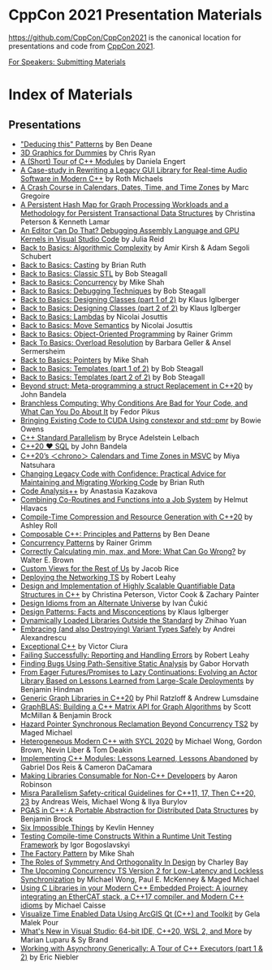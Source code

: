 CppCon 2021 Presentation Materials
==================================

https://github.com/CppCon/CppCon2021 is the canonical location for presentations
and code from [CppCon 2021](http://cppcon.org).

[For Speakers: Submitting Materials](Submitting.md)
# Index of Materials

## Presentations

- ["Deducing this" Patterns](Presentations/Deducing_this_Patterns_Ben_Deane_CppCon_2021.pdf) by Ben Deane
- [3D Graphics for Dummies](Presentations/CppCon_2021_3D_Graphics_for_Dummies.pdf) by Chris Ryan
- [A (Short) Tour of C++ Modules](Presentations/a_short_tour_of_cpp_modules.pdf) by Daniela Engert
- [A Case-study in Rewriting a Legacy GUI Library for Real-time Audio Software in Modern C++](Presentations/Glass_Properties_CPPCon_2021_2.pdf) by Roth Michaels
- [A Crash Course in Calendars, Dates, Time, and Time Zones](Presentations/CppCon_2021_A_Crash_Course_in_Calendars_Dates_Time_and_Time_Zones.pptx) by Marc Gregoire
- [A Persistent Hash Map for Graph Processing Workloads and a Methodology for Persistent Transactional Data Structures](Presentations/CppCon_2021__Persistent_Data_Structures.pdf) by Christina Peterson & Kenneth Lamar
- [An Editor Can Do That? Debugging Assembly Language and GPU Kernels in Visual Studio Code](Presentations/an_editor_can_do_that.pdf) by Julia Reid
- [Back to Basics: Algorithmic Complexity](Presentations/Algorithmic_Complexity.pdf) by Amir Kirsh & Adam Segoli Schubert
- [Back to Basics: Casting](Presentations/Back_to_Basics_Casting.pdf) by Brian Ruth
- [Back to Basics: Classic STL](Presentations/back_to_basics_classic_stl__bob_steagall__cppcon_2021_1.pdf) by Bob Steagall
- [Back to Basics: Concurrency](Presentations/Mike_Shah_CPPCON_2021_Concurrency_1.pdf) by Mike Shah
- [Back to Basics: Debugging Techniques](Presentations/back_to_basics_debugging_techniques__bob_steagall__cppcon_2021.pdf) by Bob Steagall
- [Back to Basics: Designing Classes (part 1 of 2)](Presentations/Designing_Classes_part_1.pdf) by Klaus Iglberger
- [Back to Basics: Designing Classes (part 2 of 2)](Presentations/Designing_Classes_part_2.pdf) by Klaus Iglberger
- [Back to Basics: Lambdas](Presentations/BackToBasics_Lambdas.pdf) by Nicolai Josuttis
- [Back to Basics: Move Semantics](Presentations/BackToBasics_MoveSemantics.pdf) by Nicolai Josuttis
- [Back to Basics: Object-Oriented Programming](Presentations/ObjectOrientedProgramming.pdf) by Rainer Grimm
- [Back To Basics: Overload Resolution](Presentations/Overload_Resolution_CppCon_2021.pdf) by Barbara Geller & Ansel Sermersheim
- [Back to Basics: Pointers](Presentations/Mike_Shah_CPPCON_2021_Back_to_Basics__Pointers.pdf) by Mike Shah
- [Back to Basics: Templates (part 1 of 2)](Presentations/back_to_basics_templates_part_1__bob_steagall__cppcon_2021.pdf) by Bob Steagall
- [Back to Basics: Templates (part 2 of 2)](Presentations/back_to_basics_templates_part_2__bob_steagall__cppcon_2021.pdf) by Bob Steagall
- [Beyond struct: Meta-programming a struct Replacement in C++20](Presentations/BeyondStruct.pdf) by John Bandela
- [Branchless Computing: Why Conditions Are Bad for Your Code, and What Can You Do About It](Presentations/Branchless_computing.pdf) by Fedor Pikus
- [Bringing Existing Code to CUDA Using constexpr and std::pmr](Presentations/bringing_existing_code_to_CUDA.pptx) by Bowie Owens
- [C++ Standard Parallelism](Presentations/cpp_standard_parallelism__r0.pdf) by Bryce Adelstein Lelbach
- [C++20 ❤ SQL](Presentations/C%5EM%5EM20_%E2%9D%A4_SQL.pdf) by John Bandela
- [C++20’s ＜chrono＞ Calendars and Time Zones in MSVC](Presentations/Cpp20_Chrono.pptx) by Miya Natsuhara
- [Changing Legacy Code with Confidence: Practical Advice for Maintaining and Migrating Working Code](Presentations/changing_legacy_code.pdf) by Brian Ruth
- [Code Analysis++](Presentations/Code_analysis.pdf) by Anastasia Kazakova
- [Combining Co-Routines and Functions into a Job System](Presentations/combining_co-routines_and_functions.pdf) by Helmut Hlavacs
- [Compile-Time Compression and Resource Generation with C++20](Presentations/CompileTimeCompression.pdf) by Ashley Roll
- [Composable C++: Principles and Patterns](Presentations/Composable_C.pdf) by Ben Deane
- [Concurrency Patterns](Presentations/ConcurrencyPatterns_1.pdf) by Rainer Grimm
- [Correctly Calculating min, max, and More: What Can Go Wrong?](Presentations/min_max_and_More.pdf) by Walter E. Brown
- [Custom Views for the Rest of Us](Presentations/Custom_Views_for_the_Rest_of_Us_Jacob_Rice.pdf) by Jacob Rice
- [Deploying the Networking TS](Presentations/deploying_the_networking_TS.pdf) by Robert Leahy
- [Design and Implementation of Highly Scalable Quantifiable Data Structures in C++](Presentations/CppCon_2021__Quantifiable_Data_Structures.pdf) by Christina Peterson, Victor Cook & Zachary Painter
- [Design Idioms from an Alternate Universe](Presentations/ivan_cukic_cppcon_2021.pdf) by Ivan Čukić
- [Design Patterns: Facts and Misconceptions](Presentations/Design_Patterns_Facts_and_Misconceptions.pdf) by Klaus Iglberger
- [Dynamically Loaded Libraries Outside the Standard](Presentations/Dynamically_Loaded_Libraries_Outside_the_Standard.pdf) by Zhihao Yuan
- [Embracing (and also Destroying) Variant Types Safely](Presentations/Embracing_User_Defined_Literals_Safely_Pablo_Halpern_CppCon_2021.pdf) by Andrei Alexandrescu
- [Exceptional C++](Presentations/Exceptional_C.pdf) by Victor Ciura
- [Failing Successfully: Reporting and Handling Errors](Presentations/failing_successfully.pdf) by Robert Leahy
- [Finding Bugs Using Path-Sensitive Static Analysis](Presentations/Finding_Bugs_using_Path_Sensitive_Static_Analysis.pptx) by Gabor Horvath
- [From Eager Futures/Promises to Lazy Continuations: Evolving an Actor Library Based on Lessons Learned from Large-Scale Deployments](Presentations/Benjamin_Hindman_CppCon_2021.pdf) by Benjamin Hindman
- [Generic Graph Libraries in C++20](Presentations/generic_graph_libraries.pdf) by Phil Ratzloff & Andrew Lumsdaine
- [GraphBLAS: Building a C++ Matrix API for Graph Algorithms](Presentations/GraphBLAS_a_C_Matrix_API_Benjamin_Brock_and_Scott_McMillan.pdf) by Scott McMillan & Benjamin Brock
- [Hazard Pointer Synchronous Reclamation Beyond Concurrency TS2](Presentations/hazard_pointer_synchronous_reclamation.pptx) by Maged Michael
- [Heterogeneous Modern C++ with SYCL 2020](Presentations/CppCon_2021_Heterogeneous_Programming_in_C_with_SYCL_2020.pdf) by Michael Wong, Gordon Brown, Nevin Liber & Tom Deakin
- [Implementing C++ Modules: Lessons Learned, Lessons Abandoned](Presentations/CppCon2021_Implementing_C_Modules.pdf) by Gabriel Dos Reis & Cameron DaCamara
- [Making Libraries Consumable for Non-C++ Developers](Presentations/Making_Libraries_Consumable_for_Non_C_Developers.pptx) by Aaron Robinson
- [Misra Parallelism Safety-critical Guidelines for C++11, 17, Then C++20, 23](Presentations/cppcon_2021_safety_guidelines_for_C_parallel_and_concurrency.pdf) by Andreas Weis, Michael Wong & Ilya Burylov
- [PGAS in C++: A Portable Abstraction for Distributed Data Structures](Presentations/PGAS_in_C_Benjamin_Brock.pdf) by Benjamin Brock
- [Six Impossible Things](Presentations/Six_Impossible_Things.pdf) by Kevlin Henney
- [Testing Compile-time Constructs Within a Runtime Unit Testing Framework](Presentations/IgorBogoslavskyi_testing_compile_time_constructs_within_a_runtime_unit_testing_framework.pdf) by Igor Bogoslavskyi
- [The Factory Pattern](Presentations/Mike_Shah_CPPCON_2021_Software_Design_Track__Factory_Pattern.pdf) by Mike Shah
- [The Roles of Symmetry And Orthogonality In Design](Presentations/Design_SymmetryAndOrthogonality_25.pdf) by Charley Bay
- [The Upcoming Concurrency TS Version 2 for Low-Latency and Lockless Synchronization](Presentations/cppcon2021Concurrency_TS2_.pptx.pdf) by Michael Wong, Paul E. McKenney & Maged Michael
- [Using C Libraries in your Modern C++ Embedded Project: A journey integrating an EtherCAT stack, a C++17 compiler, and Modern C++ idioms](Presentations/ethercat_stack.pdf) by Michael Caisse
- [Visualize Time Enabled Data Using ArcGIS Qt (C++) and Toolkit](Presentations/Visualize_Time_Enabled_Data_using_ArcGIS_Qt.pptx) by Gela Malek Pour
- [What's New in Visual Studio: 64-bit IDE, C++20, WSL 2, and More](Presentations/whats_new_in_visual_studio.pptx) by Marian Luparu & Sy Brand
- [Working with Asynchrony Generically: A Tour of C++ Executors (part 1 & 2)](Presentations/Working_with_Asynchrony_Generically_Parts_1_2_Eric_Niebler_1.pptx) by Eric Niebler
